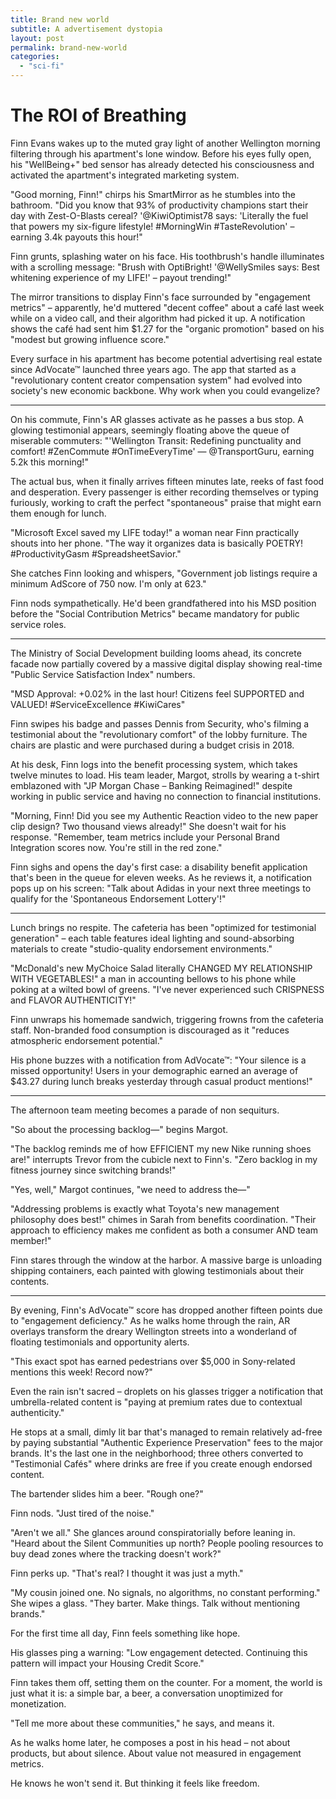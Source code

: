 ```yaml
---
title: Brand new world
subtitle: A advertisement dystopia
layout: post
permalink: brand-new-world
categories: 
  - "sci-fi"
---
```


<!-- Unsolicited Praise, Paid in Kind: A Novel Marketing Concept Faces Significant Hurdles

A concept for a marketing and compensation service that would automatically detect positive online mentions of a product and compensate the creator based on the content's reach presents an intriguing, albeit highly complex, proposition. While the idea of rewarding genuine positive sentiment is appealing, its practical implementation faces substantial legal, ethical, and technical challenges that would need careful consideration and innovative solutions to overcome.

The core premise involves crawling the internet to find unsolicited positive reviews, blog posts, social media updates, and other content featuring a specific product (like Adidas in the user's example). Upon discovery, the service would assess the content's reach or views and, based on a predetermined budget, send a monetary compensation to the individual who posted it.

However, this model deviates significantly from existing marketing practices, such as influencer marketing or incentivized review programs, where there's a prior agreement or action taken by the content creator with the expectation of compensation or free product. This "finders keepers, we pay you" approach for unsolicited content introduces unique complications.

Legal and Ethical Minefield:

One of the most significant challenges lies in navigating the legal and ethical landscape surrounding online endorsements and testimonials. Regulatory bodies, such as the Federal Trade Commission (FTC) in the United States, require clear and conspicuous disclosure of any material connection between an endorser and an advertiser. A "material connection" includes monetary compensation or anything of value.

Under the proposed model, a person posting a genuine, unsolicited positive review would receive a payment after the fact, without any prior agreement or knowledge that their post could lead to compensation. This retrospective payment could arguably create a material connection that, according to current guidelines, would necessitate disclosure. However, requiring a user to retroactively disclose a payment they didn't solicit or expect poses a significant practical and legal challenge. Failure to comply with disclosure requirements can result in hefty fines and reputational damage for both the service and the brand.

Furthermore, the practice of paying for positive mentions, even if unsolicited, raises ethical questions about the authenticity of online sentiment. Critics might argue that such a service could incentivize individuals to post positive content solely in the hopes of being discovered and compensated, potentially leading to a less genuine and more commercially motivated online environment. Maintaining consumer trust in online reviews and recommendations is paramount, and a system that could be perceived as "buying" positive buzz could erode that trust.

Technical Complexities:

Beyond the legal and ethical considerations, the technical feasibility of such a service presents considerable hurdles:

    Identifying the Creator: Accurately identifying the original author of a piece of online content across diverse platforms (blogs, various social media sites, forums, etc.) can be technically challenging. Unlike structured influencer platforms, the internet is vast and often lacks standardized methods for author attribution that are easily accessible for programmatic identification.
    Tracking Reach and Views: Reliably and accurately tracking the views or reach of a specific piece of content across different and often disparate platforms is a significant technical feat. Each platform has its own metrics and APIs (if available), and aggregating this data consistently and accurately for an individual post, especially as it might be shared and reposted, is highly complex. "Views" can be defined and measured differently across platforms, making a standardized compensation metric difficult to establish.
    Connecting Content to Identity for Payment: Even if a creator could be identified and their content's reach estimated, programmatically connecting that online persona to a real-world identity for the purpose of sending a payment introduces privacy concerns and technical complexities related to payment gateways and user verification without a pre-existing user account on the service.
    Crawling and Analysis at Scale: Effectively crawling a significant portion of the internet to identify relevant positive mentions in real-time, analyzing their sentiment, and estimating their reach would require a robust and sophisticated technical infrastructure capable of handling massive amounts of data and constantly evolving platform structures.

Potential Alternatives and Considerations:

While the direct unsolicited payment model faces significant obstacles, variations or alternative approaches might be more viable. For instance:

    Running Contests or Campaigns: Brands could actively encourage users to share their positive experiences through clearly communicated contests or campaigns where participation implicitly acknowledges the possibility of a reward. This shifts the dynamic from unsolicited payment to incentivized participation with explicit disclosure.
    Leveraging Existing Influencer Platforms: Focusing on collaborating with individuals who are already creating content and have an established online presence and engaged audience, through existing influencer marketing platforms, provides a more structured and legally compliant approach to compensated endorsements.
    Focusing on User-Generated Content Rights: Instead of direct payment per mention, a service could focus on identifying compelling user-generated content and facilitating the process for brands to request usage rights, potentially offering a license fee to the creator. This acknowledges the value of the content without directly paying for the positive sentiment itself.

In conclusion, the concept of automatically compensating individuals for unsolicited positive online mentions, while innovative in its intent to reward genuine enthusiasm, is fraught with considerable legal, ethical, and technical challenges. The current regulatory environment emphasizes transparency and disclosure for compensated endorsements, which is difficult to reconcile with a retrospective, unsolicited payment model. The technical hurdles of identifying creators and accurately tracking content reach across the internet are also substantial. For such a service to be successful and compliant, it would likely need to fundamentally rethink its approach to address these complex issues. -->

# The ROI of Breathing

Finn Evans wakes up to the muted gray light of another Wellington morning filtering through his apartment's lone window. Before his eyes fully open, his "WellBeing+" bed sensor has already detected his consciousness and activated the apartment's integrated marketing system.

"Good morning, Finn!" chirps his SmartMirror as he stumbles into the bathroom. "Did you know that 93% of productivity champions start their day with Zest-O-Blasts cereal? '@KiwiOptimist78 says: 'Literally the fuel that powers my six-figure lifestyle! #MorningWin #TasteRevolution' – earning 3.4k payouts this hour!"

Finn grunts, splashing water on his face. His toothbrush's handle illuminates with a scrolling message: "Brush with OptiBright! '@WellySmiles says: Best whitening experience of my LIFE!' – payout trending!"

The mirror transitions to display Finn's face surrounded by "engagement metrics" – apparently, he'd muttered "decent coffee" about a café last week while on a video call, and their algorithm had picked it up. A notification shows the café had sent him $1.27 for the "organic promotion" based on his "modest but growing influence score."

Every surface in his apartment has become potential advertising real estate since AdVocate™ launched three years ago. The app that started as a "revolutionary content creator compensation system" had evolved into society's new economic backbone. Why work when you could evangelize?

---

On his commute, Finn's AR glasses activate as he passes a bus stop. A glowing testimonial appears, seemingly floating above the queue of miserable commuters: "'Wellington Transit: Redefining punctuality and comfort! #ZenCommute #OnTimeEveryTime' — @TransportGuru, earning 5.2k this morning!"

The actual bus, when it finally arrives fifteen minutes late, reeks of fast food and desperation. Every passenger is either recording themselves or typing furiously, working to craft the perfect "spontaneous" praise that might earn them enough for lunch.

"Microsoft Excel saved my LIFE today!" a woman near Finn practically shouts into her phone. "The way it organizes data is basically POETRY! #ProductivityGasm #SpreadsheetSavior."

She catches Finn looking and whispers, "Government job listings require a minimum AdScore of 750 now. I'm only at 623."

Finn nods sympathetically. He'd been grandfathered into his MSD position before the "Social Contribution Metrics" became mandatory for public service roles.

---

The Ministry of Social Development building looms ahead, its concrete facade now partially covered by a massive digital display showing real-time "Public Service Satisfaction Index" numbers.

"MSD Approval: +0.02% in the last hour! Citizens feel SUPPORTED and VALUED! #ServiceExcellence #KiwiCares"

Finn swipes his badge and passes Dennis from Security, who's filming a testimonial about the "revolutionary comfort" of the lobby furniture. The chairs are plastic and were purchased during a budget crisis in 2018.

At his desk, Finn logs into the benefit processing system, which takes twelve minutes to load. His team leader, Margot, strolls by wearing a t-shirt emblazoned with "JP Morgan Chase – Banking Reimagined!" despite working in public service and having no connection to financial institutions.

"Morning, Finn! Did you see my Authentic Reaction video to the new paper clip design? Two thousand views already!" She doesn't wait for his response. "Remember, team metrics include your Personal Brand Integration scores now. You're still in the red zone."

Finn sighs and opens the day's first case: a disability benefit application that's been in the queue for eleven weeks. As he reviews it, a notification pops up on his screen: "Talk about Adidas in your next three meetings to qualify for the 'Spontaneous Endorsement Lottery'!"

---

Lunch brings no respite. The cafeteria has been "optimized for testimonial generation" – each table features ideal lighting and sound-absorbing materials to create "studio-quality endorsement environments."

"McDonald's new MyChoice Salad literally CHANGED MY RELATIONSHIP WITH VEGETABLES!" a man in accounting bellows to his phone while poking at a wilted bowl of greens. "I've never experienced such CRISPNESS and FLAVOR AUTHENTICITY!"

Finn unwraps his homemade sandwich, triggering frowns from the cafeteria staff. Non-branded food consumption is discouraged as it "reduces atmospheric endorsement potential."

His phone buzzes with a notification from AdVocate™: "Your silence is a missed opportunity! Users in your demographic earned an average of $43.27 during lunch breaks yesterday through casual product mentions!"

---

The afternoon team meeting becomes a parade of non sequiturs.

"So about the processing backlog—" begins Margot.

"The backlog reminds me of how EFFICIENT my new Nike running shoes are!" interrupts Trevor from the cubicle next to Finn's. "Zero backlog in my fitness journey since switching brands!"

"Yes, well," Margot continues, "we need to address the—"

"Addressing problems is exactly what Toyota's new management philosophy does best!" chimes in Sarah from benefits coordination. "Their approach to efficiency makes me confident as both a consumer AND team member!"

Finn stares through the window at the harbor. A massive barge is unloading shipping containers, each painted with glowing testimonials about their contents.

---

By evening, Finn's AdVocate™ score has dropped another fifteen points due to "engagement deficiency." As he walks home through the rain, AR overlays transform the dreary Wellington streets into a wonderland of floating testimonials and opportunity alerts.

"This exact spot has earned pedestrians over $5,000 in Sony-related mentions this week! Record now?"

Even the rain isn't sacred – droplets on his glasses trigger a notification that umbrella-related content is "paying at premium rates due to contextual authenticity."

He stops at a small, dimly lit bar that's managed to remain relatively ad-free by paying substantial "Authentic Experience Preservation" fees to the major brands. It's the last one in the neighborhood; three others converted to "Testimonial Cafés" where drinks are free if you create enough endorsed content.

The bartender slides him a beer. "Rough one?"

Finn nods. "Just tired of the noise."

"Aren't we all." She glances around conspiratorially before leaning in. "Heard about the Silent Communities up north? People pooling resources to buy dead zones where the tracking doesn't work?"

Finn perks up. "That's real? I thought it was just a myth."

"My cousin joined one. No signals, no algorithms, no constant performing." She wipes a glass. "They barter. Make things. Talk without mentioning brands."

For the first time all day, Finn feels something like hope.

His glasses ping a warning: "Low engagement detected. Continuing this pattern will impact your Housing Credit Score."

Finn takes them off, setting them on the counter. For a moment, the world is just what it is: a simple bar, a beer, a conversation unoptimized for monetization.

"Tell me more about these communities," he says, and means it.

As he walks home later, he composes a post in his head – not about products, but about silence. About value not measured in engagement metrics.

He knows he won't send it. But thinking it feels like freedom.
